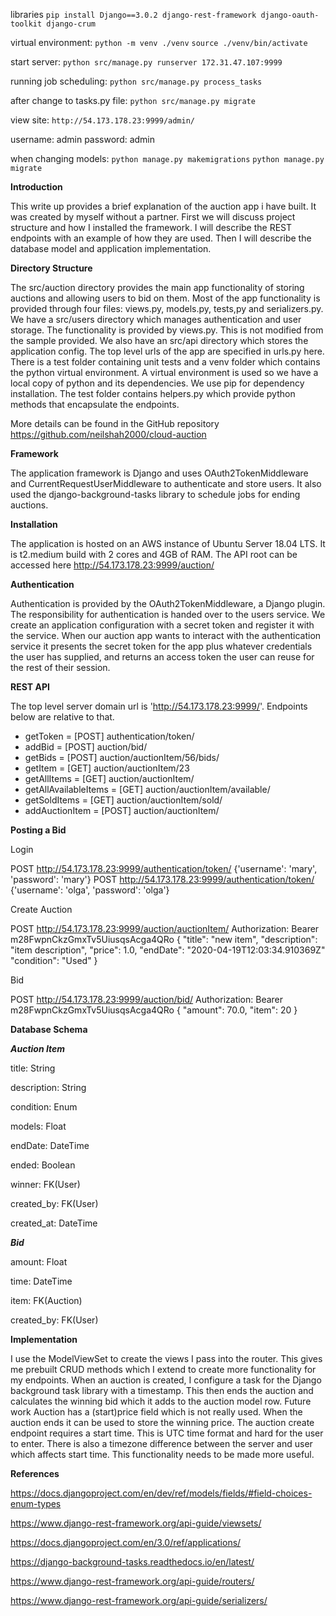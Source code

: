 libraries ```pip install Django==3.0.2 django-rest-framework django-oauth-toolkit django-crum```

virtual environment: ```python -m venv ./venv```   ```source ./venv/bin/activate```

start server: ```python src/manage.py runserver 172.31.47.107:9999```

running job scheduling: ```python src/manage.py process_tasks```

after change to tasks.py file: ```python src/manage.py migrate```

view site: ```http://54.173.178.23:9999/admin/```

username: admin
password: admin

when changing models:
```python manage.py makemigrations```
```python manage.py migrate```



**Introduction**

This write up provides a brief explanation of the auction app i have built. It was created by
myself without a partner. First we will discuss project structure and how I installed the
framework. I will describe the REST endpoints with an example of how they are used. Then I will
describe the database model and application implementation.


**Directory Structure**

The src/auction directory provides the main app functionality of storing auctions and allowing
users to bid on them. Most of the app functionality is provided through four files: views.py,
models.py, tests,py and serializers.py. We have a src/users directory which manages
authentication and user storage. The functionality is provided by views.py. This is not modified
from the sample provided. We also have an src/api directory which stores the application config.
The top level urls of the app are specified in urls.py here.
There is a test folder containing unit tests and a venv folder which contains the python virtual
environment. A virtual environment is used so we have a local copy of python and its
dependencies. We use pip for dependency installation. The test folder contains helpers.py
which provide python methods that encapsulate the endpoints.

More details can be found in the GitHub repository
https://github.com/neilshah2000/cloud-auction


**Framework**

The application framework is Django and uses OAuth2TokenMiddleware and
CurrentRequestUserMiddleware to authenticate and store users. It also used the
django-background-tasks library to schedule jobs for ending auctions.


**Installation**

The application is hosted on an AWS instance of Ubuntu Server 18.04 LTS. It is t2.medium
build with 2 cores and 4GB of RAM.
The API root can be accessed here http://54.173.178.23:9999/auction/


**Authentication**

Authentication is provided by the OAuth2TokenMiddleware, a Django plugin. The responsibility
for authentication is handed over to the users service. We create an application configuration
with a secret token and register it with the service. When our auction app wants to interact with
the authentication service it presents the secret token for the app plus whatever credentials the
user has supplied, and returns an access token the user can reuse for the rest of their session.


**REST API**

The top level server domain url is 'http://54.173.178.23:9999/'. Endpoints below are relative to
that.
- getToken = [POST] authentication/token/
- addBid = [POST] auction/bid/
- getBids = [POST] auction/auctionItem/56/bids/
- getItem = [GET] auction/auctionItem/23
- getAllItems = [GET] auction/auctionItem/
- getAllAvailableItems = [GET] auction/auctionItem/available/
- getSoldItems = [GET] auction/auctionItem/sold/
- addAuctionItem = [POST] auction/auctionItem/


**Posting a Bid**

Login

POST http://54.173.178.23:9999/authentication/token/ 
  {'username': 'mary', 'password': 'mary'}
POST http://54.173.178.23:9999/authentication/token/ 
  {'username': 'olga', 'password': 'olga'}

Create Auction

POST http://54.173.178.23:9999/auction/auctionItem/
Authorization: Bearer m28FwpnCkzGmxTv5UiusqsAcga4QRo
  {
    "title": "new item",
    "description": "item description",
    "price": 1.0,
    "endDate": "2020-04-19T12:03:34.910369Z"
    "condition": "Used"
  }

Bid

POST http://54.173.178.23:9999/auction/bid/
Authorization: Bearer m28FwpnCkzGmxTv5UiusqsAcga4QRo
  {
    "amount": 70.0,
    "item": 20
  }


**Database Schema**

***Auction Item***

title: String

description: String

condition: Enum

models: Float

endDate: DateTime

ended: Boolean

winner: FK(User)

created_by: FK(User)

created_at: DateTime


***Bid***

amount: Float

time: DateTime

item: FK(Auction)

created_by: FK(User)



**Implementation**

I use the ModelViewSet to create the views I pass into the router. This gives me prebuilt CRUD
methods which I extend to create more functionality for my endpoints. When an auction is
created, I configure a task for the Django background task library with a timestamp. This then
ends the auction and calculates the winning bid which it adds to the auction model row.
Future work
Auction has a (start)price field which is not really used. When the auction ends it can be used to
store the winning price.
The auction create endpoint requires a start time. This is UTC time format and hard for the user
to enter. There is also a timezone difference between the server and user which affects start
time. This functionality needs to be made more useful.


**References**

https://docs.djangoproject.com/en/dev/ref/models/fields/#field-choices-enum-types

https://www.django-rest-framework.org/api-guide/viewsets/

https://docs.djangoproject.com/en/3.0/ref/applications/

https://django-background-tasks.readthedocs.io/en/latest/

https://www.django-rest-framework.org/api-guide/routers/

https://www.django-rest-framework.org/api-guide/serializers/


